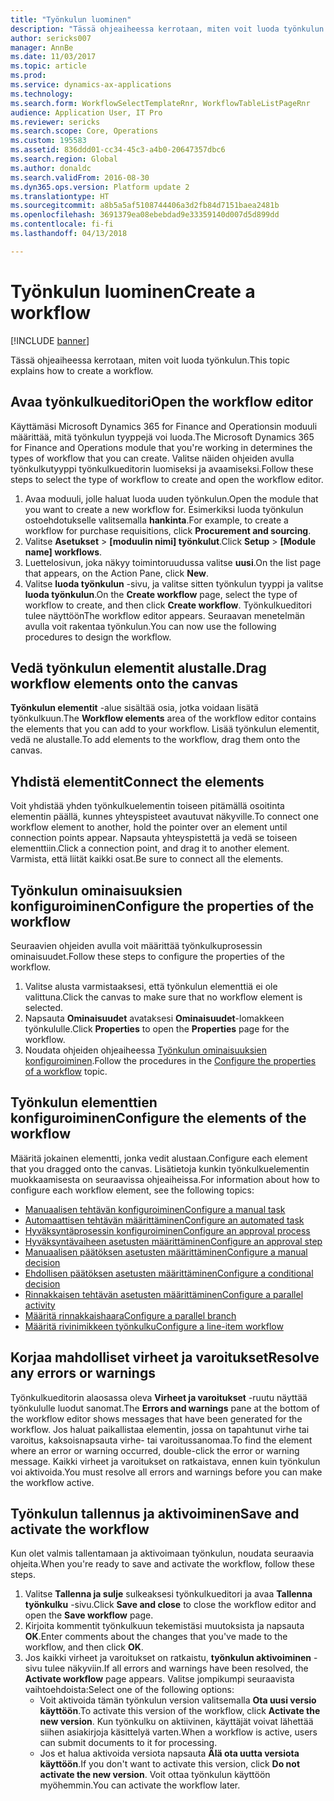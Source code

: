 ```yaml
---
title: "Työnkulun luominen"
description: "Tässä ohjeaiheessa kerrotaan, miten voit luoda työnkulun."
author: sericks007
manager: AnnBe
ms.date: 11/03/2017
ms.topic: article
ms.prod: 
ms.service: dynamics-ax-applications
ms.technology: 
ms.search.form: WorkflowSelectTemplateRnr, WorkflowTableListPageRnr
audience: Application User, IT Pro
ms.reviewer: sericks
ms.search.scope: Core, Operations
ms.custom: 195583
ms.assetid: 836ddd01-cc34-45c3-a4b0-20647357dbc6
ms.search.region: Global
ms.author: donaldc
ms.search.validFrom: 2016-08-30
ms.dyn365.ops.version: Platform update 2
ms.translationtype: HT
ms.sourcegitcommit: a8b5a5af5108744406a3d2fb84d7151baea2481b
ms.openlocfilehash: 3691379ea08ebebdad9e33359140d007d5d899dd
ms.contentlocale: fi-fi
ms.lasthandoff: 04/13/2018

---
```


# <a name="create-a-workflow"></a><span data-ttu-id="d91a9-103">Työnkulun luominen</span><span class="sxs-lookup"><span data-stu-id="d91a9-103">Create a workflow</span></span>

[!INCLUDE [banner](../includes/banner.md)]

<span data-ttu-id="d91a9-104">Tässä ohjeaiheessa kerrotaan, miten voit luoda työnkulun.</span><span class="sxs-lookup"><span data-stu-id="d91a9-104">This topic explains how to create a workflow.</span></span>

<a name="open-the-workflow-editor"></a><span data-ttu-id="d91a9-105">Avaa työnkulkueditori</span><span class="sxs-lookup"><span data-stu-id="d91a9-105">Open the workflow editor</span></span>
------------------------

<span data-ttu-id="d91a9-106">Käyttämäsi Microsoft Dynamics 365 for Finance and Operationsin moduuli määrittää, mitä työnkulun tyyppejä voi luoda.</span><span class="sxs-lookup"><span data-stu-id="d91a9-106">The Microsoft Dynamics 365 for Finance and Operations module that you're working in determines the types of workflow that you can create.</span></span> <span data-ttu-id="d91a9-107">Valitse näiden ohjeiden avulla työnkulkutyyppi työnkulkueditorin luomiseksi ja avaamiseksi.</span><span class="sxs-lookup"><span data-stu-id="d91a9-107">Follow these steps to select the type of workflow to create and open the workflow editor.</span></span>

1.  <span data-ttu-id="d91a9-108">Avaa moduuli, jolle haluat luoda uuden työnkulun.</span><span class="sxs-lookup"><span data-stu-id="d91a9-108">Open the module that you want to create a new workflow for.</span></span> <span data-ttu-id="d91a9-109">Esimerkiksi luoda työnkulun ostoehdotukselle valitsemalla **hankinta**.</span><span class="sxs-lookup"><span data-stu-id="d91a9-109">For example, to create a workflow for purchase requisitions, click **Procurement and sourcing**.</span></span>
2.  <span data-ttu-id="d91a9-110">Valitse **Asetukset** &gt; **\[moduulin nimi\] työnkulut**.</span><span class="sxs-lookup"><span data-stu-id="d91a9-110">Click **Setup** &gt; **\[Module name\] workflows**.</span></span>
3.  <span data-ttu-id="d91a9-111">Luettelosivun, joka näkyy toimintoruudussa valitse **uusi**.</span><span class="sxs-lookup"><span data-stu-id="d91a9-111">On the list page that appears, on the Action Pane, click **New**.</span></span>
4.  <span data-ttu-id="d91a9-112">Valitse **luoda työnkulun** -sivu, ja valitse sitten työnkulun tyyppi ja valitse **luoda työnkulun**.</span><span class="sxs-lookup"><span data-stu-id="d91a9-112">On the **Create workflow** page, select the type of workflow to create, and then click **Create workflow**.</span></span> <span data-ttu-id="d91a9-113">Työnkulkueditori tulee näyttöön</span><span class="sxs-lookup"><span data-stu-id="d91a9-113">The workflow editor appears.</span></span> <span data-ttu-id="d91a9-114">Seuraavan menetelmän avulla voit rakentaa työnkulun.</span><span class="sxs-lookup"><span data-stu-id="d91a9-114">You can now use the following procedures to design the workflow.</span></span>

## <a name="drag-workflow-elements-onto-the-canvas"></a><span data-ttu-id="d91a9-115">Vedä työnkulun elementit alustalle.</span><span class="sxs-lookup"><span data-stu-id="d91a9-115">Drag workflow elements onto the canvas</span></span>
<span data-ttu-id="d91a9-116">**Työnkulun elementit** -alue sisältää osia, jotka voidaan lisätä työnkulkuun.</span><span class="sxs-lookup"><span data-stu-id="d91a9-116">The **Workflow elements** area of the workflow editor contains the elements that you can add to your workflow.</span></span> <span data-ttu-id="d91a9-117">Lisää työnkulun elementit, vedä ne alustalle.</span><span class="sxs-lookup"><span data-stu-id="d91a9-117">To add elements to the workflow, drag them onto the canvas.</span></span>

## <a name="connect-the-elements"></a><span data-ttu-id="d91a9-118">Yhdistä elementit</span><span class="sxs-lookup"><span data-stu-id="d91a9-118">Connect the elements</span></span>
<span data-ttu-id="d91a9-119">Voit yhdistää yhden työnkulkuelementin toiseen pitämällä osoitinta elementin päällä, kunnes yhteyspisteet avautuvat näkyville.</span><span class="sxs-lookup"><span data-stu-id="d91a9-119">To connect one workflow element to another, hold the pointer over an element until connection points appear.</span></span> <span data-ttu-id="d91a9-120">Napsauta yhteyspistettä ja vedä se toiseen elementtiin.</span><span class="sxs-lookup"><span data-stu-id="d91a9-120">Click a connection point, and drag it to another element.</span></span> <span data-ttu-id="d91a9-121">Varmista, että liität kaikki osat.</span><span class="sxs-lookup"><span data-stu-id="d91a9-121">Be sure to connect all the elements.</span></span>

## <a name="configure-the-properties-of-the-workflow"></a><span data-ttu-id="d91a9-122">Työnkulun ominaisuuksien konfiguroiminen</span><span class="sxs-lookup"><span data-stu-id="d91a9-122">Configure the properties of the workflow</span></span>
<span data-ttu-id="d91a9-123">Seuraavien ohjeiden avulla voit määrittää työnkulkuprosessin ominaisuudet.</span><span class="sxs-lookup"><span data-stu-id="d91a9-123">Follow these steps to configure the properties of the workflow.</span></span>

1.  <span data-ttu-id="d91a9-124">Valitse alusta varmistaaksesi, että työnkulun elementtiä ei ole valittuna.</span><span class="sxs-lookup"><span data-stu-id="d91a9-124">Click the canvas to make sure that no workflow element is selected.</span></span>
2.  <span data-ttu-id="d91a9-125">Napsauta **Ominaisuudet** avataksesi **Ominaisuudet**-lomakkeen työnkululle.</span><span class="sxs-lookup"><span data-stu-id="d91a9-125">Click **Properties** to open the **Properties** page for the workflow.</span></span>
3.  <span data-ttu-id="d91a9-126">Noudata ohjeiden ohjeaiheessa [Työnkulun ominaisuuksien konfiguroiminen](configure-workflow-properties.md).</span><span class="sxs-lookup"><span data-stu-id="d91a9-126">Follow the procedures in the [Configure the properties of a workflow](configure-workflow-properties.md) topic.</span></span>

## <a name="configure-the-elements-of-the-workflow"></a><span data-ttu-id="d91a9-127">Työnkulun elementtien konfiguroiminen</span><span class="sxs-lookup"><span data-stu-id="d91a9-127">Configure the elements of the workflow</span></span>
<span data-ttu-id="d91a9-128">Määritä jokainen elementti, jonka vedit alustaan.</span><span class="sxs-lookup"><span data-stu-id="d91a9-128">Configure each element that you dragged onto the canvas.</span></span> <span data-ttu-id="d91a9-129">Lisätietoja kunkin työnkulkuelementin muokkaamisesta on seuraavissa ohjeaiheissa.</span><span class="sxs-lookup"><span data-stu-id="d91a9-129">For information about how to configure each workflow element, see the following topics:</span></span>

-   [<span data-ttu-id="d91a9-130">Manuaalisen tehtävän konfiguroiminen</span><span class="sxs-lookup"><span data-stu-id="d91a9-130">Configure a manual task</span></span>](configure-manual-task-workflow.md)
-   [<span data-ttu-id="d91a9-131">Automaattisen tehtävän määrittäminen</span><span class="sxs-lookup"><span data-stu-id="d91a9-131">Configure an automated task</span></span>](configure-automated-task-workflow.md)
-   [<span data-ttu-id="d91a9-132">Hyväksyntäprosessin konfiguroiminen</span><span class="sxs-lookup"><span data-stu-id="d91a9-132">Configure an approval process</span></span>](configure-approval-process-workflow.md)
-   [<span data-ttu-id="d91a9-133">Hyväksyntävaiheen asetusten määrittäminen</span><span class="sxs-lookup"><span data-stu-id="d91a9-133">Configure an approval step</span></span>](configure-approval-step-workflow.md)
-   [<span data-ttu-id="d91a9-134">Manuaalisen päätöksen asetusten määrittäminen</span><span class="sxs-lookup"><span data-stu-id="d91a9-134">Configure a manual decision</span></span>](configure-manual-decision-workflow.md)
-   [<span data-ttu-id="d91a9-135">Ehdollisen päätöksen asetusten määrittäminen</span><span class="sxs-lookup"><span data-stu-id="d91a9-135">Configure a conditional decision</span></span>](configure-conditional-decision-workflow.md)
-   [<span data-ttu-id="d91a9-136">Rinnakkaisen tehtävän asetusten määrittäminen</span><span class="sxs-lookup"><span data-stu-id="d91a9-136">Configure a parallel activity</span></span>](configure-parallel-activity-workflow.md)
-   [<span data-ttu-id="d91a9-137">Määritä rinnakkaishaara</span><span class="sxs-lookup"><span data-stu-id="d91a9-137">Configure a parallel branch</span></span>](configure-parallel-branch-workflow.md)
-   [<span data-ttu-id="d91a9-138">Määritä rivinimikkeen työnkulku</span><span class="sxs-lookup"><span data-stu-id="d91a9-138">Configure a line-item workflow</span></span>](configure-line-item-workflow.md)

## <a name="resolve-any-errors-or-warnings"></a><span data-ttu-id="d91a9-139">Korjaa mahdolliset virheet ja varoitukset</span><span class="sxs-lookup"><span data-stu-id="d91a9-139">Resolve any errors or warnings</span></span>
<span data-ttu-id="d91a9-140">Työnkulkueditorin alaosassa oleva **Virheet ja varoitukset** -ruutu näyttää työnkululle luodut sanomat.</span><span class="sxs-lookup"><span data-stu-id="d91a9-140">The **Errors and warnings** pane at the bottom of the workflow editor shows messages that have been generated for the workflow.</span></span> <span data-ttu-id="d91a9-141">Jos haluat paikallistaa elementin, jossa on tapahtunut virhe tai varoitus, kaksoisnapsauta virhe- tai varoitussanomaa.</span><span class="sxs-lookup"><span data-stu-id="d91a9-141">To find the element where an error or warning occurred, double-click the error or warning message.</span></span> <span data-ttu-id="d91a9-142">Kaikki virheet ja varoitukset on ratkaistava, ennen kuin työnkulun voi aktivoida.</span><span class="sxs-lookup"><span data-stu-id="d91a9-142">You must resolve all errors and warnings before you can make the workflow active.</span></span>

## <a name="save-and-activate-the-workflow"></a><span data-ttu-id="d91a9-143">Työnkulun tallennus ja aktivoiminen</span><span class="sxs-lookup"><span data-stu-id="d91a9-143">Save and activate the workflow</span></span>
<span data-ttu-id="d91a9-144">Kun olet valmis tallentamaan ja aktivoimaan työnkulun, noudata seuraavia ohjeita.</span><span class="sxs-lookup"><span data-stu-id="d91a9-144">When you're ready to save and activate the workflow, follow these steps.</span></span>

1.  <span data-ttu-id="d91a9-145">Valitse **Tallenna ja sulje** sulkeaksesi työnkulkueditori ja avaa **Tallenna työnkulku** -sivu.</span><span class="sxs-lookup"><span data-stu-id="d91a9-145">Click **Save and close** to close the workflow editor and open the **Save workflow** page.</span></span>
2.  <span data-ttu-id="d91a9-146">Kirjoita kommentit työnkulkuun tekemistäsi muutoksista ja napsauta **OK**.</span><span class="sxs-lookup"><span data-stu-id="d91a9-146">Enter comments about the changes that you've made to the workflow, and then click **OK**.</span></span>
3.  <span data-ttu-id="d91a9-147">Jos kaikki virheet ja varoitukset on ratkaistu, **työnkulun aktivoiminen** -sivu tulee näkyviin.</span><span class="sxs-lookup"><span data-stu-id="d91a9-147">If all errors and warnings have been resolved, the **Activate workflow** page appears.</span></span> <span data-ttu-id="d91a9-148">Valitse jompikumpi seuraavista vaihtoehdoista:</span><span class="sxs-lookup"><span data-stu-id="d91a9-148">Select one of the following options:</span></span>
    -   <span data-ttu-id="d91a9-149">Voit aktivoida tämän työnkulun version valitsemalla **Ota uusi versio käyttöön**.</span><span class="sxs-lookup"><span data-stu-id="d91a9-149">To activate this version of the workflow, click **Activate the new version**.</span></span> <span data-ttu-id="d91a9-150">Kun työnkulku on aktiivinen, käyttäjät voivat lähettää siihen asiakirjoja käsittelyä varten.</span><span class="sxs-lookup"><span data-stu-id="d91a9-150">When a workflow is active, users can submit documents to it for processing.</span></span>
    -   <span data-ttu-id="d91a9-151">Jos et halua aktivoida versiota napsauta **Älä ota uutta versiota käyttöön**.</span><span class="sxs-lookup"><span data-stu-id="d91a9-151">If you don't want to activate this version, click **Do not activate the new version**.</span></span> <span data-ttu-id="d91a9-152">Voit ottaa työnkulun käyttöön myöhemmin.</span><span class="sxs-lookup"><span data-stu-id="d91a9-152">You can activate the workflow later.</span></span>







